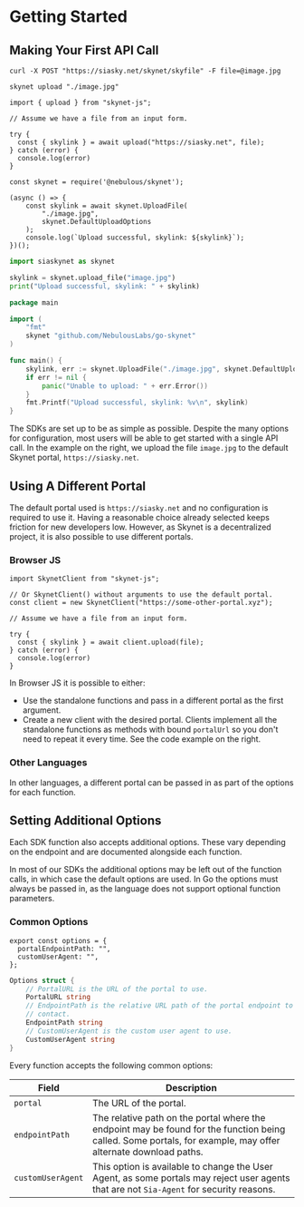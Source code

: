 # Getting Started

## Making Your First API Call

```shell--curl
curl -X POST "https://siasky.net/skynet/skyfile" -F file=@image.jpg
```

```shell--cli
skynet upload "./image.jpg"
```

```javascript--browser
import { upload } from "skynet-js";

// Assume we have a file from an input form.

try {
  const { skylink } = await upload("https://siasky.net", file);
} catch (error) {
  console.log(error)
}
```

```javascript--node
const skynet = require('@nebulous/skynet');

(async () => {
	const skylink = await skynet.UploadFile(
		"./image.jpg",
		skynet.DefaultUploadOptions
	);
	console.log(`Upload successful, skylink: ${skylink}`);
})();
```

```python
import siaskynet as skynet

skylink = skynet.upload_file("image.jpg")
print("Upload successful, skylink: " + skylink)
```

```go
package main

import (
	"fmt"
	skynet "github.com/NebulousLabs/go-skynet"
)

func main() {
	skylink, err := skynet.UploadFile("./image.jpg", skynet.DefaultUploadOptions)
	if err != nil {
		panic("Unable to upload: " + err.Error())
	}
	fmt.Printf("Upload successful, skylink: %v\n", skylink)
}
```

The SDKs are set up to be as simple as possible. Despite the many options for configuration, most users will be able to get started with a single API call. In the example on the right, we upload the file `image.jpg` to the default Skynet portal, `https://siasky.net`.

## Using A Different Portal

The default portal used is `https://siasky.net` and no configuration is required to use it. Having a reasonable choice already selected keeps friction for new developers low. However, as Skynet is a decentralized project, it is also possible to use different portals.

### Browser JS

```javascript--browser
import SkynetClient from "skynet-js";

// Or SkynetClient() without arguments to use the default portal.
const client = new SkynetClient("https://some-other-portal.xyz");

// Assume we have a file from an input form.

try {
  const { skylink } = await client.upload(file);
} catch (error) {
  console.log(error)
}
```

In Browser JS it is possible to either:

- Use the standalone functions and pass in a different portal as the first argument.
- Create a new client with the desired portal. Clients implement all the standalone functions as methods with bound `portalUrl` so you don't need to repeat it every time. See the code example on the right.

### Other Languages

In other languages, a different portal can be passed in as part of the options for each function.

## Setting Additional Options

Each SDK function also accepts additional options. These vary depending on the endpoint and are documented alongside each function.

<aside class="notice">
In most of our SDKs the additional options may be left out of the function calls, in which case the default options are used. In Go the options must always be passed in, as the language does not support optional function parameters.
</aside>

### Common Options

```javascript--browser
export const options = {
  portalEndpointPath: "",
  customUserAgent: "",
};
```

```go
Options struct {
    // PortalURL is the URL of the portal to use.
    PortalURL string
    // EndpointPath is the relative URL path of the portal endpoint to
    // contact.
    EndpointPath string
    // CustomUserAgent is the custom user agent to use.
    CustomUserAgent string
}
```

Every function accepts the following common options:

Field | Description
----- | -----------
`portal` | The URL of the portal.
`endpointPath` | The relative path on the portal where the endpoint may be found for the function being called. Some portals, for example, may offer alternate download paths.
`customUserAgent` | This option is available to change the User Agent, as some portals may reject user agents that are not `Sia-Agent` for security reasons.

